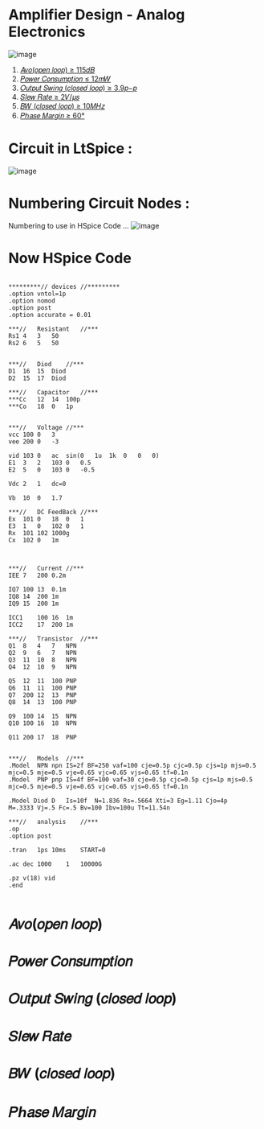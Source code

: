 # Amplifier Design - Analog Electronics

![image](https://user-images.githubusercontent.com/50498845/210151631-1a63ef91-0b36-4326-9c6b-b247c85b9bad.png)


1. [𝐴𝑣𝑜(𝑜𝑝𝑒𝑛 𝑙𝑜𝑜𝑝) ≥ 115𝑑𝐵 ](https://github.com/Sharif-University-Projects/Analog_Electronics_Amplifier_Design/blob/main/README.md#%F0%9D%90%B4%F0%9D%91%A3%F0%9D%91%9C%F0%9D%91%9C%F0%9D%91%9D%F0%9D%91%92%F0%9D%91%9B-%F0%9D%91%99%F0%9D%91%9C%F0%9D%91%9C%F0%9D%91%9D)
2. [𝑃𝑜𝑤𝑒𝑟 𝐶𝑜𝑛𝑠𝑢𝑚𝑝𝑡𝑖𝑜𝑛 ≤ 12𝑚𝑊 ](https://github.com/Sharif-University-Projects/Analog_Electronics_Amplifier_Design/blob/main/README.md#%F0%9D%91%83%F0%9D%91%9C%F0%9D%91%A4%F0%9D%91%92%F0%9D%91%9F-%F0%9D%90%B6%F0%9D%91%9C%F0%9D%91%9B%F0%9D%91%A0%F0%9D%91%A2%F0%9D%91%9A%F0%9D%91%9D%F0%9D%91%A1%F0%9D%91%96%F0%9D%91%9C%F0%9D%91%9B)
3. [𝑂𝑢𝑡𝑝𝑢𝑡 𝑆𝑤𝑖𝑛𝑔 (𝑐𝑙𝑜𝑠𝑒𝑑 𝑙𝑜𝑜𝑝) ≥ 3.9𝑝−𝑝](https://github.com/Sharif-University-Projects/Analog_Electronics_Amplifier_Design/blob/main/README.md#%F0%9D%91%82%F0%9D%91%A2%F0%9D%91%A1%F0%9D%91%9D%F0%9D%91%A2%F0%9D%91%A1-%F0%9D%91%86%F0%9D%91%A4%F0%9D%91%96%F0%9D%91%9B%F0%9D%91%94-%F0%9D%91%90%F0%9D%91%99%F0%9D%91%9C%F0%9D%91%A0%F0%9D%91%92%F0%9D%91%91-%F0%9D%91%99%F0%9D%91%9C%F0%9D%91%9C%F0%9D%91%9D)
4. [𝑆𝑙𝑒𝑤 𝑅𝑎𝑡𝑒 ≥ 2𝑉/𝜇𝑠 ](https://github.com/Sharif-University-Projects/Analog_Electronics_Amplifier_Design/blob/main/README.md#%F0%9D%91%86%F0%9D%91%99%F0%9D%91%92%F0%9D%91%A4-%F0%9D%91%85%F0%9D%91%8E%F0%9D%91%A1%F0%9D%91%92)
5. [𝐵𝑊 (𝑐𝑙𝑜𝑠𝑒𝑑 𝑙𝑜𝑜𝑝) ≥ 10𝑀𝐻𝑧 ](https://github.com/Sharif-University-Projects/Analog_Electronics_Amplifier_Design/blob/main/README.md#%F0%9D%90%B5%F0%9D%91%8A-%F0%9D%91%90%F0%9D%91%99%F0%9D%91%9C%F0%9D%91%A0%F0%9D%91%92%F0%9D%91%91-%F0%9D%91%99%F0%9D%91%9C%F0%9D%91%9C%F0%9D%91%9D)
6. [𝑃ℎ𝑎𝑠𝑒 𝑀𝑎𝑟𝑔𝑖𝑛 ≥ 60°](https://github.com/Sharif-University-Projects/Analog_Electronics_Amplifier_Design/blob/main/README.md#%F0%9D%91%83%E2%84%8E%F0%9D%91%8E%F0%9D%91%A0%F0%9D%91%92-%F0%9D%91%80%F0%9D%91%8E%F0%9D%91%9F%F0%9D%91%94%F0%9D%91%96%F0%9D%91%9B)


# Circuit in LtSpice :

![image](https://user-images.githubusercontent.com/50498845/210274553-25d13629-7339-4f6e-8a80-954f7de4a83e.png)



# Numbering Circuit Nodes :
Numbering to use in HSpice Code ...
![image](https://user-images.githubusercontent.com/50498845/210182534-df72da76-7e97-44a9-8ee9-1d824c315e64.png)





# Now HSpice Code 

```

*********//	devices	//*********
.option vntol=1p
.option nomod
.option post
.option accurate = 0.01

***//	Resistant	//***
Rs1	4	3	50
Rs2	6	5	50


***//	Diod	//***
D1	16	15	Diod
D2	15	17	Diod

***//	Capacitor	//***
***Cc	12	14	100p
***Co	18	0	1p


***//	Voltage	//***
vcc	100	0	3
vee	200	0	-3

vid	103	0	ac	sin(0	1u	1k	0	0	0)
E1	3	2	103	0	0.5
E2	5	0	103	0	-0.5
	
Vdc	2	1	dc=0	

Vb	10	0	1.7

***//	DC FeedBack	//***
Ex	101	0	18	0	1
E3	1	0	102	0	1
Rx	101	102	1000g
Cx	102	0	1m



***//	Current	//***
IEE	7	200	0.2m

IQ7	100	13	0.1m
IQ8	14	200	1m
IQ9	15	200	1m

ICC1	100	16	1m
ICC2	17	200	1m

***//	Transistor	//***
Q1	8	4	7	NPN
Q2	9	6	7	NPN
Q3	11	10	8	NPN
Q4	12	10	9	NPN

Q5	12	11	100	PNP
Q6	11	11	100	PNP
Q7	200	12	13	PNP
Q8	14	13	100	PNP

Q9	100	14	15	NPN
Q10	100	16	18	NPN

Q11	200	17	18	PNP


***//	Models	//***
.Model  NPN	npn	IS=2f BF=250 vaf=100 cje=0.5p cjc=0.5p cjs=1p mjs=0.5 mjc=0.5 mje=0.5 vje=0.65 vjc=0.65 vjs=0.65 tf=0.1n
.Model  PNP	pnp	IS=4f BF=100 vaf=30 cje=0.5p cjc=0.5p cjs=1p mjs=0.5 mjc=0.5 mje=0.5 vje=0.65 vjc=0.65 vjs=0.65 tf=0.1n

.Model Diod	D	Is=10f	N=1.836	Rs=.5664 Xti=3 Eg=1.11 Cjo=4p	M=.3333 Vj=.5 Fc=.5 Bv=100 Ibv=100u Tt=11.54n

***//	analysis	//***
.op
.option post

.tran	1ps	10ms	START=0

.ac	dec	1000	1	10000G

.pz v(18) vid
.end


```

# 𝐴𝑣𝑜(𝑜𝑝𝑒𝑛 𝑙𝑜𝑜𝑝)


# 𝑃𝑜𝑤𝑒𝑟 𝐶𝑜𝑛𝑠𝑢𝑚𝑝𝑡𝑖𝑜𝑛 


# 𝑂𝑢𝑡𝑝𝑢𝑡 𝑆𝑤𝑖𝑛𝑔 (𝑐𝑙𝑜𝑠𝑒𝑑 𝑙𝑜𝑜𝑝) 


# 𝑆𝑙𝑒𝑤 𝑅𝑎𝑡𝑒


# 𝐵𝑊 (𝑐𝑙𝑜𝑠𝑒𝑑 𝑙𝑜𝑜𝑝) 


# 𝑃ℎ𝑎𝑠𝑒 𝑀𝑎𝑟𝑔𝑖𝑛

